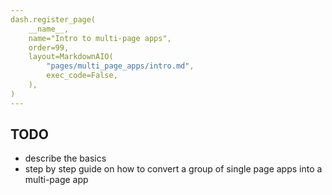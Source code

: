 ```yaml
---
dash.register_page(
    __name__,
    name="Intro to multi-page apps",
    order=99,
    layout=MarkdownAIO(
        "pages/multi_page_apps/intro.md",
        exec_code=False,
    ),
)
---
```


## TODO

- describe the basics
- step by step guide on how to convert a group of single page apps into a multi-page app